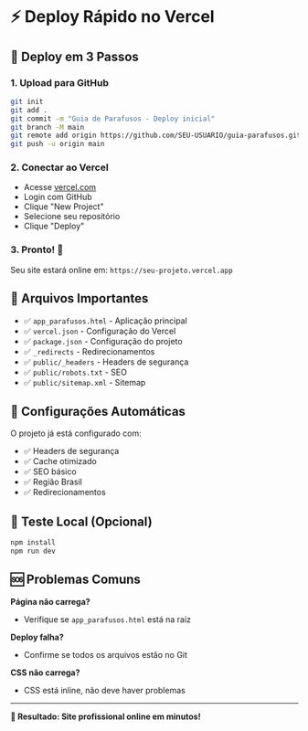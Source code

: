 # ⚡ Deploy Rápido no Vercel

## 🚀 Deploy em 3 Passos

### 1. Upload para GitHub
```bash
git init
git add .
git commit -m "Guia de Parafusos - Deploy inicial"
git branch -M main
git remote add origin https://github.com/SEU-USUARIO/guia-parafusos.git
git push -u origin main
```

### 2. Conectar ao Vercel
- Acesse [vercel.com](https://vercel.com)
- Login com GitHub
- Clique "New Project"
- Selecione seu repositório
- Clique "Deploy"

### 3. Pronto! 🎉
Seu site estará online em: `https://seu-projeto.vercel.app`

## 📁 Arquivos Importantes

- ✅ `app_parafusos.html` - Aplicação principal
- ✅ `vercel.json` - Configuração do Vercel
- ✅ `package.json` - Configuração do projeto
- ✅ `_redirects` - Redirecionamentos
- ✅ `public/_headers` - Headers de segurança
- ✅ `public/robots.txt` - SEO
- ✅ `public/sitemap.xml` - Sitemap

## 🔧 Configurações Automáticas

O projeto já está configurado com:
- ✅ Headers de segurança
- ✅ Cache otimizado
- ✅ SEO básico
- ✅ Região Brasil
- ✅ Redirecionamentos

## 📱 Teste Local (Opcional)

```bash
npm install
npm run dev
```

## 🆘 Problemas Comuns

**Página não carrega?**
- Verifique se `app_parafusos.html` está na raiz

**Deploy falha?**
- Confirme se todos os arquivos estão no Git

**CSS não carrega?**
- CSS está inline, não deve haver problemas

---

**🎯 Resultado: Site profissional online em minutos!** 